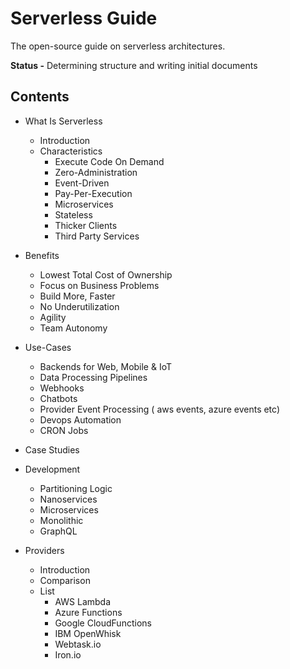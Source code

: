 # Serverless Guide

The open-source guide on serverless architectures.

**Status -** Determining structure and writing initial documents

## Contents

* What Is Serverless
  * Introduction
  * Characteristics
    * Execute Code On Demand
    * Zero-Administration
    * Event-Driven
    * Pay-Per-Execution
    * Microservices
    * Stateless
    * Thicker Clients
    * Third Party Services

* Benefits
  * Lowest Total Cost of Ownership
  * Focus on Business Problems
  * Build More, Faster
  * No Underutilization
  * Agility
  * Team Autonomy

* Use-Cases
  * Backends for Web, Mobile & IoT
  * Data Processing Pipelines
  * Webhooks
  * Chatbots
  * Provider Event Processing ( aws events, azure events etc)
  * Devops Automation
  * CRON Jobs

* Case Studies

* Development
  * Partitioning Logic
  * Nanoservices
  * Microservices
  * Monolithic
  * GraphQL

* Providers
  * Introduction
  * Comparison
  * List
    * AWS Lambda
    * Azure Functions
    * Google CloudFunctions
    * IBM OpenWhisk
    * Webtask.io
    * Iron.io
